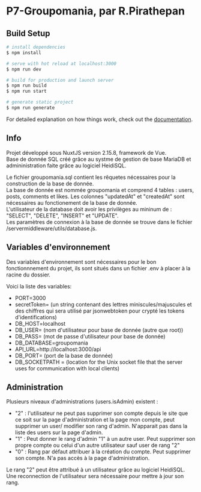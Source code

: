 # P7-Groupomania, par R.Pirathepan

## Build Setup

```bash
# install dependencies
$ npm install

# serve with hot reload at localhost:3000
$ npm run dev

# build for production and launch server
$ npm run build
$ npm run start

# generate static project
$ npm run generate
```

For detailed explanation on how things work, check out the [documentation](https://nuxtjs.org).

## Info

Projet développé sous NuxtJS version 2.15.8, framework de Vue.<br />
Base de donnée SQL créé grâce au systme de gestion de base MariaDB et admininistration faite grâce au logiciel HeidiSQL.



Le fichier groupomania.sql contient les rêquetes nécessaires pour la construction de la base de donnée.<br />
La base de donnée est nommée groupomania et comprend 4 tables : users, posts, comments et likes. Les colonnes "updatedAt" et "createdAt" sont nécessaires au fonctionement de la base de donnée.<br />
L'utilisateur de la database doit avoir les privilèges au mininum de : "SELECT", "DELETE", "INSERT" et "UPDATE".<br />
Les paramètres de connexion  à la base de donnée se trouve dans le fichier /servermiddleware/utils/database.js.


## Variables d'environnement

Des variables d'environnement sont nécessaires pour le bon fonctionnnement du projet, ils sont situés dans un fichier .env à placer à la racine du dossier.

 Voici la liste des variables:<br />
- PORT=3000<br />
- secretToken= (un string contenant des lettres miniscules/majuscules et des chiffres  qui sera utilisé par jsonwebtoken pour crypté les tokens d'identifications)<br />
- DB_HOST=localhost<br />
- DB_USER= (nom d'utilisateur pour base de donnée (autre que root))<br />
- DB_PASS= (mot de passe d'utilisateur pour base de donnée)<br />
- DB_DATABASE=groupomania<br />
- API_URL=http://localhost:3000/api<br />
- DB_PORT= (port de la base de donnée)<br />
- DB_SOCKETPATH = (location for the Unix socket file that the server uses for communication with local clients)<br />





## Administration

Plusieurs niveaux d'administrations (users.isAdmin) existent :<br />
- "2" : l'utilisateur ne peut pas supprimer son compte depuis le site que ce soit sur la page d'administration et la page mon compte, peut supprimer un user/ modifier son rang d'admin. N'apparait pas dans la liste des users sur la page d'admin.<br />
- "1" : Peut donner le rang d'admin "1" à un autre user. Peut supprimer son propre compte ou celui d'un autre utilisateur sauf user de rang "2"<br />
- "0" : Rang par défaut attribuer à la création du compte. Peut supprimer son compte. N'a pas accès à la page d'administration.<br />

Le rang "2" peut être attribué à un utilisateur grâce au logiciel HeidiSQL. Une reconnection de l'utilisateur sera nécessaire pour mettre à jour son rang.
